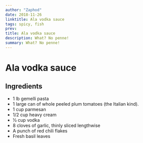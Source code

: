 ```yaml
---
author: "Zaphod"
date: 2018-11-26
linktitle: Ala vodka sauce
tags: spicy, fish
prev:
title: Ala vodka sauce
description: What? No penne!
summary: What? No penne!
---
```


# Ala vodka sauce

## Ingredients
* 1 lb gemelli pasta
* 1 large can of whole peeled plum tomatoes (the Italian kind).
* 1 cup parmesan
* 1/2 cup heavy cream
* 1⁄2 cup vodka
* 8 cloves of garlic, thinly sliced lengthwise
* A punch of red chili flakes
* Fresh basil leaves
